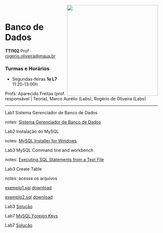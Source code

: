 <img src="https://maua.br/images/selo-60-anos-maua.svg" width=300, align="right">
<br>

# Banco de Dados
**TTI102** Prof rogerio.oliveira@maua.br

### Turmas e Horários

* Segundas-feiras **1o L7** 11:20-13:00h 

Profs: Aparecido Freitas (prof. responsável | Teoria), Marco Aurélio (Labs), Rogério de Oliveira (Labs)

---

Lab1 Sistema Gerenciador de Banco de Dados

notes:  [Sistema Gerenciador de Banco de Dados](https://github.com/Rogerio-mack/IMT_Banco_de_Dados/blob/main/Lab1_notes.md)

Lab2 Instalação do MySQL

notes: [MySQL Installer for Windows](https://dev.mysql.com/downloads/installer/)

Lab3 MySQL Command line and workbench

notes: [Executing SQL Statements from a Text File](https://dev.mysql.com/doc/refman/8.0/en/mysql-batch-commands.html)

Lab3 Create Table

notes: acesse os arquivos 

[exemplo1.sql](https://github.com/Rogerio-mack/IMT_Banco_de_Dados/blob/main/exemplo1.sql) [download](https://github.com/Rogerio-mack/IMT_Banco_de_Dados/raw/main/exemplo1.sql) 

[exemplo2.sql](https://github.com/Rogerio-mack/IMT_Banco_de_Dados/blob/main/exemplo2.sql) [download](https://github.com/Rogerio-mack/IMT_Banco_de_Dados/raw/main/exemplo2.sql)

Lab3 [Solução](https://github.com/Rogerio-mack/IMT_Banco_de_Dados/blob/main/Banco_de_Dados_Labs_solucao/T3_solucao.sql)

Lab7 [MySQL Foreign Keys](https://github.com/Rogerio-mack/IMT_Banco_de_Dados/blob/main/MySQL_Foreign_Keys.md)

Lab7 [Solução](https://github.com/Rogerio-mack/IMT_Banco_de_Dados/blob/main/Banco_de_Dados_Labs_solucao/T7_solucao.sql)
